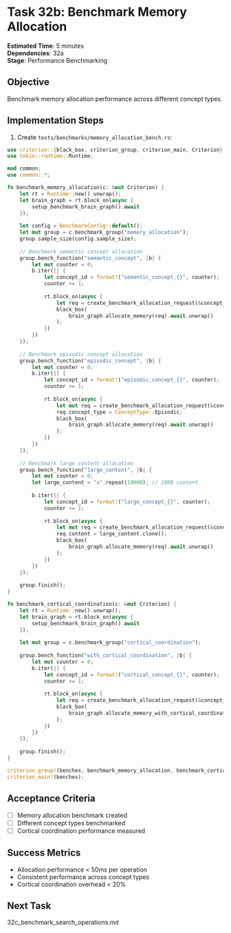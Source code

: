 # Task 32b: Benchmark Memory Allocation

**Estimated Time**: 5 minutes  
**Dependencies**: 32a  
**Stage**: Performance Benchmarking  

## Objective
Benchmark memory allocation performance across different concept types.

## Implementation Steps

1. Create `tests/benchmarks/memory_allocation_bench.rs`:
```rust
use criterion::{black_box, criterion_group, criterion_main, Criterion};
use tokio::runtime::Runtime;

mod common;
use common::*;

fn benchmark_memory_allocation(c: &mut Criterion) {
    let rt = Runtime::new().unwrap();
    let brain_graph = rt.block_on(async {
        setup_benchmark_brain_graph().await
    });
    
    let config = BenchmarkConfig::default();
    let mut group = c.benchmark_group("memory_allocation");
    group.sample_size(config.sample_size);
    
    // Benchmark semantic concept allocation
    group.bench_function("semantic_concept", |b| {
        let mut counter = 0;
        b.iter(|| {
            let concept_id = format!("semantic_concept_{}", counter);
            counter += 1;
            
            rt.block_on(async {
                let req = create_benchmark_allocation_request(&concept_id);
                black_box(
                    brain_graph.allocate_memory(req).await.unwrap()
                );
            })
        })
    });
    
    // Benchmark episodic concept allocation
    group.bench_function("episodic_concept", |b| {
        let mut counter = 0;
        b.iter(|| {
            let concept_id = format!("episodic_concept_{}", counter);
            counter += 1;
            
            rt.block_on(async {
                let mut req = create_benchmark_allocation_request(&concept_id);
                req.concept_type = ConceptType::Episodic;
                black_box(
                    brain_graph.allocate_memory(req).await.unwrap()
                );
            })
        })
    });
    
    // Benchmark large content allocation
    group.bench_function("large_content", |b| {
        let mut counter = 0;
        let large_content = "x".repeat(10000); // 10KB content
        
        b.iter(|| {
            let concept_id = format!("large_concept_{}", counter);
            counter += 1;
            
            rt.block_on(async {
                let mut req = create_benchmark_allocation_request(&concept_id);
                req.content = large_content.clone();
                black_box(
                    brain_graph.allocate_memory(req).await.unwrap()
                );
            })
        })
    });
    
    group.finish();
}

fn benchmark_cortical_coordination(c: &mut Criterion) {
    let rt = Runtime::new().unwrap();
    let brain_graph = rt.block_on(async {
        setup_benchmark_brain_graph().await
    });
    
    let mut group = c.benchmark_group("cortical_coordination");
    
    group.bench_function("with_cortical_coordination", |b| {
        let mut counter = 0;
        b.iter(|| {
            let concept_id = format!("cortical_concept_{}", counter);
            counter += 1;
            
            rt.block_on(async {
                let req = create_benchmark_allocation_request(&concept_id);
                black_box(
                    brain_graph.allocate_memory_with_cortical_coordination(req).await.unwrap()
                );
            })
        })
    });
    
    group.finish();
}

criterion_group!(benches, benchmark_memory_allocation, benchmark_cortical_coordination);
criterion_main!(benches);
```

## Acceptance Criteria
- [ ] Memory allocation benchmark created
- [ ] Different concept types benchmarked
- [ ] Cortical coordination performance measured

## Success Metrics
- Allocation performance < 50ms per operation
- Consistent performance across concept types
- Cortical coordination overhead < 20%

## Next Task
32c_benchmark_search_operations.md